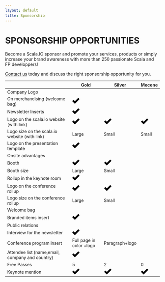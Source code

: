```yaml
---
layout: default
title: Sponsorship
---
```


SPONSORSHIP OPPORTUNITIES
========================

Become a Scala.IO sponsor and promote your services, products or simply increase your brand awareness with more than 250 passionate Scala and FP developpers!

[Contact us](mailto:sponsor@scala.io) today and discuss the right sponsorship opportunity for you.

<table class="table table-bordered">
	<thead>
		<tr>
			<th class="tablehead"></th>
			<th class="tablehead">Gold</th>
			<th class="tablehead">Silver</th>
			<th class="tablehead">Mecene</th>
		</tr>
	<thead>
	<tbody>
	<tr>
		<td class="tablesub">Company Logo</td>
		<td class="tablesub"></td>
		<td class="tablesub"></td>
		<td class="tablesub"></td>
	</tr>
	<tr>
		<td class="rowlabel">On merchandising (welcome bag)</td>
		<td><img src="../assets/images/glyphicons/png/glyphicons_206_ok_2.png"></td>
		<td></td>
		<td></td>
	</tr>
	<tr>
		<td class="rowlabel">Newsletter Inserts</td>
		<td><img src="../assets/images/glyphicons/png/glyphicons_206_ok_2.png"></td>
		<td></td>
		<td></td>
	</tr>
	<tr>
		<td class="rowlabel">Logo on the scala.io website (with link)</td>
		<td><img src="../assets/images/glyphicons/png/glyphicons_206_ok_2.png"></td>
		<td><img src="../assets/images/glyphicons/png/glyphicons_206_ok_2.png"></td>
		<td><img src="../assets/images/glyphicons/png/glyphicons_206_ok_2.png"></td>
	</tr>
	<tr>
		<td class="rowlabel">Logo size on the scala.io website (with link)</td>
		<td>Large</td>
		<td>Small</td>
		<td>Small</td>
	</tr>
	<tr>
		<td class="rowlabel">Logo on the presentation template</td>
		<td><img src="../assets/images/glyphicons/png/glyphicons_206_ok_2.png"></td>
		<td></td>
		<td></td>
	</tr>
	<tr>
		<td class="tablesub">Onsite advantages</td>
		<td class="tablesub"></td>
		<td class="tablesub"></td>
		<td class="tablesub"></td>
	</tr>
	<tr>
		<td class="rowlabel">Booth</td>
		<td><img src="../assets/images/glyphicons/png/glyphicons_206_ok_2.png"></td>
		<td><img src="../assets/images/glyphicons/png/glyphicons_206_ok_2.png"></td>
		<td></td>
	</tr>
	<tr>
		<td class="rowlabel">Booth size</td>
		<td>Large</td>
		<td>Small</td>
		<td></td>
	</tr>
	<tr>
		<td class="rowlabel">Rollup in the keynote room</td>
		<td><img src="../assets/images/glyphicons/png/glyphicons_206_ok_2.png"></td>
		<td></td>
		<td></td>
	</tr>
	<tr>
		<td class="rowlabel">Logo on the conference rollup</td>
		<td><img src="../assets/images/glyphicons/png/glyphicons_206_ok_2.png"></td>
		<td><img src="../assets/images/glyphicons/png/glyphicons_206_ok_2.png"></td>
		<td></td>
	</tr>
	<tr>
		<td class="rowlabel">Logo size on the conference rollup</td>
		<td>Large</td>
		<td>Small</td>
		<td></td>
	</tr>
	<tr>
		<td class="tablesub">Welcome bag</td>
		<td class="tablesub"></td>
		<td class="tablesub"></td>
		<td class="tablesub"></td>
	</tr>
	<tr>
		<td class="rowlabel">Branded items insert</td>
		<td><img src="../assets/images/glyphicons/png/glyphicons_206_ok_2.png"></td>
		<td></td>
		<td></td>
	</tr>
	<tr>
		<td class="tablesub">Public relations</td>
		<td class="tablesub"></td>
		<td class="tablesub"></td>
		<td class="tablesub"></td>
	</tr>
	<tr>
		<td class="rowlabel">Interview for the newsletter</td>
		<td><img src="../assets/images/glyphicons/png/glyphicons_206_ok_2.png"></td>
		<td></td>
		<td></td>
	</tr>
	<tr>
		<td class="rowlabel">Conference program insert</td>
		<td>Full page in color +logo</td>
		<td>Paragraph+logo</td>
		<td></td>
	</tr>
	<tr>
		<td class="rowlabel">Attendee list (name,email, company and country)</td>
		<td><img src="../assets/images/glyphicons/png/glyphicons_206_ok_2.png"></td>
		<td></td>
		<td></td>
	</tr>
	<tr>
		<td class="rowlabel">Free Passes</td>
		<td>5</td>
		<td>2</td>
		<td>0</td>
	</tr>
	<tr>
		<td class="rowlabel">Keynote mention</td>
		<td><img src="../assets/images/glyphicons/png/glyphicons_206_ok_2.png"></td>
		<td><img src="../assets/images/glyphicons/png/glyphicons_206_ok_2.png"></td>
		<td><img src="../assets/images/glyphicons/png/glyphicons_206_ok_2.png"></td>
	</tr>
	</tbody>
</table>
